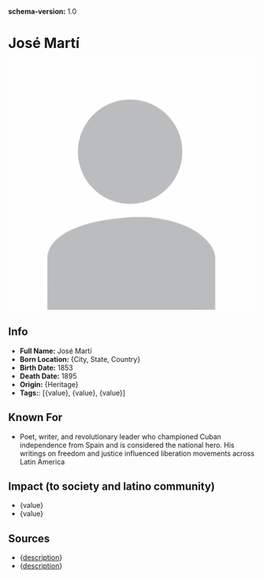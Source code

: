 **schema-version:** 1.0
# José Martí

![image description](images/person-image-template.png)

## Info
- **Full Name:** José Martí
- **Born Location:** {City, State, Country}
- **Birth Date:** 1853
- **Death Date:** 1895
- **Origin:** {Heritage}  
- **Tags:**: [{value}, {value}, {value}]

## Known For
- Poet, writer, and revolutionary leader who championed Cuban independence from Spain and is considered the national hero. His writings on freedom and justice influenced liberation movements across Latin America

## Impact (to society and latino community)
- {value}
- {value}

## Sources
- {[description](link)}
- {[description](link)}